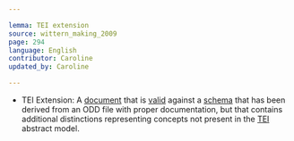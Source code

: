 ```yaml
---

lemma: TEI extension
source: wittern_making_2009
page: 294
language: English
contributor: Caroline
updated_by: Caroline

---
```


- TEI Extension: A [document](document.html) that is [valid](XMLValid.html) against a [schema](schema.html) that has been derived from an ODD file with proper documentation, but that contains additional distinctions representing concepts not present in the [TEI](TEI.html) abstract model.
